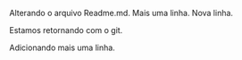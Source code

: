 Alterando o arquivo Readme.md.
Mais uma linha.
Nova linha.

Estamos retornando com o git.

Adicionando mais uma linha.